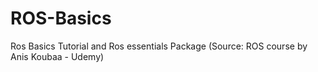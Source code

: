 # ROS-Basics
Ros Basics Tutorial and Ros essentials Package  (Source: ROS course by Anis Koubaa - Udemy)
